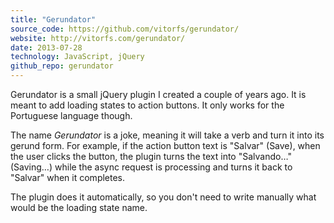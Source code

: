 ```yaml
---
title: "Gerundator"
source_code: https://github.com/vitorfs/gerundator/
website: http://vitorfs.com/gerundator/
date: 2013-07-28
technology: JavaScript, jQuery
github_repo: gerundator
---
```


Gerundator is a small jQuery plugin I created a couple of years ago. It is meant to add loading states to action
buttons. It only works for the Portuguese language though.

The name _Gerundator_ is a joke, meaning it will take a verb and turn it into its gerund form. For example,
if the action button text is "Salvar" (Save), when the user clicks the button, the plugin turns the text into
"Salvando…" (Saving…) while the async request is processing and turns it back to "Salvar" when it completes.

The plugin does it automatically, so you don't need to write manually what would be the loading state name.
